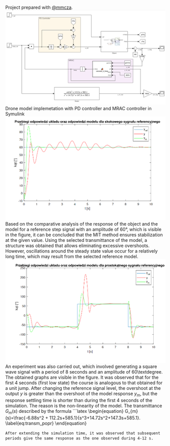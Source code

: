 
Project prepared with [@mmcza](https://www.github.com/mmcza).
![drone_with_adaptive_control_model_reference](https://github.com/dariak153/Adaptive_Control_Flapping_Wings_Drone/blob/main/drone_with_MRAC.png)
Drone model implemetation with PD controller and MRAC controller in Symulink
![step_response](https://github.com/dariak153/Adaptive_Control_Flapping_Wings_Drone/blob/main/step_response_reference_signals.png)
Based on the comparative analysis of the response of the object and the model for a reference step signal with an amplitude of 60&deg;, which is visible in the figure, it can be concluded that the MIT method ensures stabilization at the given value. Using the selected transmittance of the model, a structure was obtained that allows eliminating excessive overshoots. However, oscillations around the steady state value occur for a relatively long time, which may result from the selected reference model.
![square_response](https://github.com/dariak153/Adaptive_Control_Flapping_Wings_Drone/blob/main/square_refence_signals.png)
An experiment was also carried out, which involved generating a square wave signal with a period of 8 seconds and an amplitude of 60\textdegree. The obtained graphs are visible in the figure. It was observed that for the first 4 seconds (first low state) the course is analogous to that obtained for a unit jump. After changing the reference signal level, the overshoot at the output $y$ is greater than the overshoot of the model response $y_{m}$, but the response settling time is shorter than during the first 4 seconds of the simulation. The reason is the non-linearity of the model. The transmittance $G_{m}(s)$ described by the formula ```latex
\begin{equation}
    G_{m}(s)=\frac{-6.88s^2 + 112.2s+585.1}{s^3+14.72s^2+147.3s+585.1}.
    \label{eq:transm_popr}
\end{equation}
``` was selected for a given operating point, and the linear approximation for the new operating point will differ from it. Changing $y_{ref}$ from the high state to the low state again caused the obtained response of the system $y$ to be most similar to the response of the $y_m$ model, both in terms of overshoot and the nature of the waveform.\\
After extending the simulation time, it was observed that subsequent periods give the same response as the one observed during 4-12 s.

